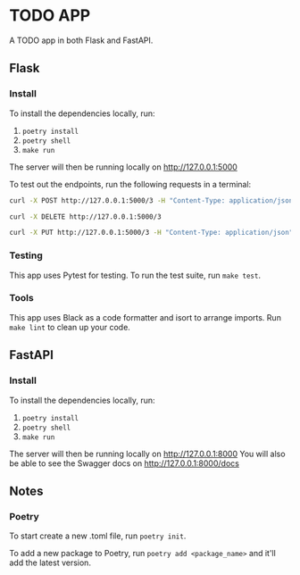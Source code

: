 # TODO APP

A TODO app in both Flask and FastAPI.

## Flask

### Install
To install the dependencies locally, run:
1. `poetry install`
2. `poetry shell`
3. `make run`
    
The server will then be running locally on http://127.0.0.1:5000

To test out the endpoints, run the following requests in a terminal:
```bash
curl -X POST http://127.0.0.1:5000/3 -H "Content-Type: application/json" -d '{"id": 4,"description": "created","priority": 1}'  

curl -X DELETE http://127.0.0.1:5000/3

curl -X PUT http://127.0.0.1:5000/3 -H "Content-Type: application/json" -d '{"id": 3,"description": "changed","priority": 3}'  

```
### Testing
This app uses Pytest for testing. To run the test suite, run `make test`.

### Tools
This app uses Black as a code formatter and isort to arrange imports. Run `make lint` to clean up your code.

## FastAPI

### Install
To install the dependencies locally, run:
1. `poetry install`
2. `poetry shell`
3. `make run`
    
The server will then be running locally on http://127.0.0.1:8000
You will also be able to see the Swagger docs on http://127.0.0.1:8000/docs

## Notes

### Poetry
To start create a new .toml file, run `poetry init`.

To add a new package to Poetry, run `poetry add <package_name>` and it'll add the latest version.
